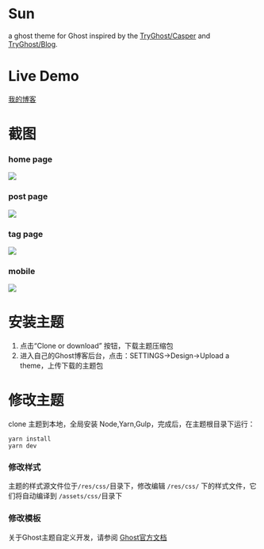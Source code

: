 # Sun
a ghost theme for Ghost inspired by the [TryGhost/Casper](https://github.com/TryGhost/Casper) and [TryGhost/Blog](https://github.com/TryGhost/Blog).          

# Live Demo 

[我的博客](https://yehuzi.com)

# 截图 

### home page     
![](/screenshot-desktop-cn.png)    


### post page 
![](/screenshot-post.png) 

### tag page
![](/screenshot-tag.png) 

### mobile
![](/screenshot-mobile.png) 


# 安装主题

1. 点击“Clone or download” 按钮，下载主题压缩包
2. 进入自己的Ghost博客后台，点击：SETTINGS->Design->Upload a theme，上传下载的主题包    


# 修改主题  
   
clone 主题到本地，全局安装 Node,Yarn,Gulp，完成后，在主题根目录下运行：
```
yarn install
yarn dev
``` 
### 修改样式  

主题的样式源文件位于`/res/css/`目录下，修改编辑 `/res/css/` 下的样式文件，它们将自动编译到 `/assets/css/`目录下    

### 修改模板    

关于Ghost主题自定义开发，请参阅 [Ghost官方文档](https://docs.ghost.org/api/handlebars-themes/)   
